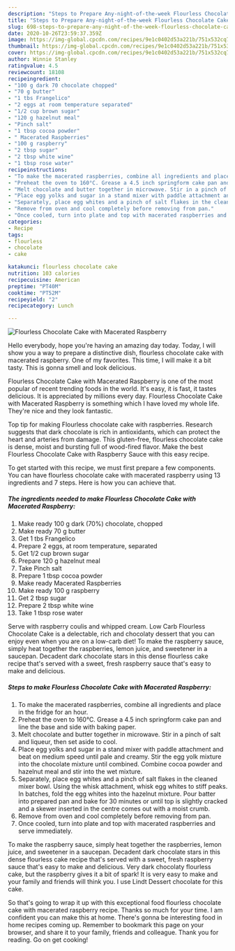```yaml
---
description: "Steps to Prepare Any-night-of-the-week Flourless Chocolate Cake with Macerated Raspberry"
title: "Steps to Prepare Any-night-of-the-week Flourless Chocolate Cake with Macerated Raspberry"
slug: 698-steps-to-prepare-any-night-of-the-week-flourless-chocolate-cake-with-macerated-raspberry
date: 2020-10-26T23:59:37.359Z
image: https://img-global.cpcdn.com/recipes/9e1c0402d53a221b/751x532cq70/flourless-chocolate-cake-with-macerated-raspberry-recipe-main-photo.jpg
thumbnail: https://img-global.cpcdn.com/recipes/9e1c0402d53a221b/751x532cq70/flourless-chocolate-cake-with-macerated-raspberry-recipe-main-photo.jpg
cover: https://img-global.cpcdn.com/recipes/9e1c0402d53a221b/751x532cq70/flourless-chocolate-cake-with-macerated-raspberry-recipe-main-photo.jpg
author: Winnie Stanley
ratingvalue: 4.5
reviewcount: 18108
recipeingredient:
- "100 g dark 70 chocolate chopped"
- "70 g butter"
- "1 tbs Frangelico"
- "2 eggs at room temperature separated"
- "1/2 cup brown sugar"
- "120 g hazelnut meal"
- "Pinch salt"
- "1 tbsp cocoa powder"
- " Macerated Raspberries"
- "100 g raspberry"
- "2 tbsp sugar"
- "2 tbsp white wine"
- "1 tbsp rose water"
recipeinstructions:
- "To make the macerated raspberries, combine all ingredients and place in the fridge for an hour."
- "Preheat the oven to 160°C. Grease a 4.5 inch springform cake pan and line the base and side with baking paper."
- "Melt chocolate and butter together in microwave. Stir in a pinch of salt and liqueur, then set aside to cool."
- "Place egg yolks and sugar in a stand mixer with paddle attachment and beat on medium speed until pale and creamy. Stir the egg yolk mixture into the chocolate mixture until combined. Combine cocoa powder and hazelnut meal and stir into the wet mixture."
- "Separately, place egg whites and a pinch of salt flakes in the cleaned mixer bowl. Using the whisk attachment, whisk egg whites to stiff peaks. In batches, fold the egg whites into the hazelnut mixture. Pour batter into prepared pan and bake for 30 minutes or until top is slightly cracked and a skewer inserted in the centre comes out with a moist crumb."
- "Remove from oven and cool completely before removing from pan."
- "Once cooled, turn into plate and top with macerated raspberries and serve immediately."
categories:
- Recipe
tags:
- flourless
- chocolate
- cake

katakunci: flourless chocolate cake 
nutrition: 103 calories
recipecuisine: American
preptime: "PT40M"
cooktime: "PT52M"
recipeyield: "2"
recipecategory: Lunch

---
```



![Flourless Chocolate Cake with Macerated Raspberry](https://img-global.cpcdn.com/recipes/9e1c0402d53a221b/751x532cq70/flourless-chocolate-cake-with-macerated-raspberry-recipe-main-photo.jpg)

Hello everybody, hope you're having an amazing day today. Today, I will show you a way to prepare a distinctive dish, flourless chocolate cake with macerated raspberry. One of my favorites. This time, I will make it a bit tasty. This is gonna smell and look delicious.

Flourless Chocolate Cake with Macerated Raspberry is one of the most popular of recent trending foods in the world. It's easy, it is fast, it tastes delicious. It is appreciated by millions every day. Flourless Chocolate Cake with Macerated Raspberry is something which I have loved my whole life. They're nice and they look fantastic.

Top tip for making Flourless chocolate cake with raspberries. Research suggests that dark chocolate is rich in antioxidants, which can protect the heart and arteries from damage. This gluten-free, flourless chocolate cake is dense, moist and bursting full of wood-fired flavor. Make the best Flourless Chocolate Cake with Raspberry Sauce with this easy recipe.


To get started with this recipe, we must first prepare a few components. You can have flourless chocolate cake with macerated raspberry using 13 ingredients and 7 steps. Here is how you can achieve that.

<!--inarticleads1-->

##### The ingredients needed to make Flourless Chocolate Cake with Macerated Raspberry:

1. Make ready 100 g dark (70%) chocolate, chopped
1. Make ready 70 g butter
1. Get 1 tbs Frangelico
1. Prepare 2 eggs, at room temperature, separated
1. Get 1/2 cup brown sugar
1. Prepare 120 g hazelnut meal
1. Take Pinch salt
1. Prepare 1 tbsp cocoa powder
1. Make ready  Macerated Raspberries
1. Make ready 100 g raspberry
1. Get 2 tbsp sugar
1. Prepare 2 tbsp white wine
1. Take 1 tbsp rose water


Serve with raspberry coulis and whipped cream. Low Carb Flourless Chocolate Cake is a delectable, rich and chocolaty dessert that you can enjoy even when you are on a low-carb diet! To make the raspberry sauce, simply heat together the raspberries, lemon juice, and sweetener in a saucepan. Decadent dark chocolate stars in this dense flourless cake recipe that&#39;s served with a sweet, fresh raspberry sauce that&#39;s easy to make and delicious. 

<!--inarticleads2-->

##### Steps to make Flourless Chocolate Cake with Macerated Raspberry:

1. To make the macerated raspberries, combine all ingredients and place in the fridge for an hour.
1. Preheat the oven to 160°C. Grease a 4.5 inch springform cake pan and line the base and side with baking paper.
1. Melt chocolate and butter together in microwave. Stir in a pinch of salt and liqueur, then set aside to cool.
1. Place egg yolks and sugar in a stand mixer with paddle attachment and beat on medium speed until pale and creamy. Stir the egg yolk mixture into the chocolate mixture until combined. Combine cocoa powder and hazelnut meal and stir into the wet mixture.
1. Separately, place egg whites and a pinch of salt flakes in the cleaned mixer bowl. Using the whisk attachment, whisk egg whites to stiff peaks. In batches, fold the egg whites into the hazelnut mixture. Pour batter into prepared pan and bake for 30 minutes or until top is slightly cracked and a skewer inserted in the centre comes out with a moist crumb.
1. Remove from oven and cool completely before removing from pan.
1. Once cooled, turn into plate and top with macerated raspberries and serve immediately.


To make the raspberry sauce, simply heat together the raspberries, lemon juice, and sweetener in a saucepan. Decadent dark chocolate stars in this dense flourless cake recipe that&#39;s served with a sweet, fresh raspberry sauce that&#39;s easy to make and delicious. Very dark chocolaty flourless cake, but the raspberry gives it a bit of spark! It is very easy to make and your family and friends will think you. I use Lindt Dessert chocolate for this cake. 

So that's going to wrap it up with this exceptional food flourless chocolate cake with macerated raspberry recipe. Thanks so much for your time. I am confident you can make this at home. There's gonna be interesting food in home recipes coming up. Remember to bookmark this page on your browser, and share it to your family, friends and colleague. Thank you for reading. Go on get cooking!

